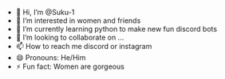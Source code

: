 - 👋 Hi, I’m @Suku-1
- 👀 I’m interested in women and friends
- 🌱 I’m currently learning python to make new fun discord bots
- 💞️ I’m looking to collaborate on ...
- 📫 How to reach me discord or instagram
- 😄 Pronouns: He/Him
- ⚡ Fun fact: Women are gorgeous

<!---
Suku-1/Suku-1 is a ✨ special ✨ repository because its `README.md` (this file) appears on your GitHub profile.
You can click the Preview link to take a look at your changes.
--->
